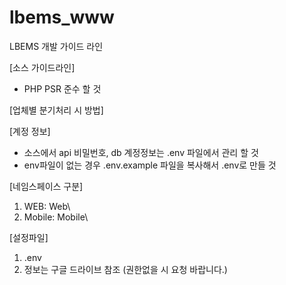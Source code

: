 # lbems_www
LBEMS 개발 가이드 라인

[소스 가이드라인]
- PHP PSR 준수 할 것

[업체별 분기처리 시 방법]

[계정 정보]
- 소스에서 api 비밀번호, db 계정정보는 .env 파일에서 관리 할 것
- env파일이 없는 경우 .env.example 파일을 복사해서 .env로 만들 것

[네임스페이스 구분]
1. WEB: Web\
2. Mobile: Mobile\

[설정파일]
1. .env
2. 정보는 구글 드라이브 참조 (권한없을 시 요청 바랍니다.)
